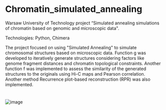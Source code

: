 # Chromatin_simulated_annealing
Warsaw University of Technology project “Simulated annealing simulations of chromatin based on genomic and microscopic data".

Technologies: Python, Chimera

The project focused on using "Simulated Annealing" to simulate chromosomal structures based on microscopic data. Function g was developed to iteratively generate structures considering factors like genome fragment distances and chromatin topological constraints. Another function f was implemented to assess the similarity of the generated structures to the originals using Hi-C maps and Pearson correlation. Another method Recurrence plot-based reconstruction (RPR) was also implemented.

#

![image](https://github.com/kubarrr/Chromatin_simulated_annealing/assets/100797029/a647d7ba-4788-42d6-8526-2173d4ecb163)
